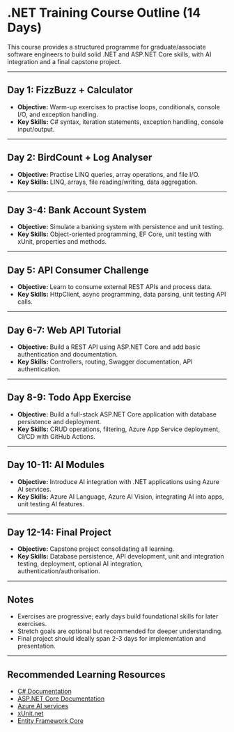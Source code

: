 # .NET Training Course Outline (14 Days)

This course provides a structured programme for graduate/associate software engineers to build solid .NET and ASP.NET Core skills, with AI integration and a final capstone project.

---

## Day 1: FizzBuzz + Calculator
- **Objective:** Warm-up exercises to practise loops, conditionals, console I/O, and exception handling.
- **Key Skills:** C# syntax, iteration statements, exception handling, console input/output.

---

## Day 2: BirdCount + Log Analyser
- **Objective:** Practise LINQ queries, array operations, and file I/O.
- **Key Skills:** LINQ, arrays, file reading/writing, data aggregation.

---

## Day 3-4: Bank Account System
- **Objective:** Simulate a banking system with persistence and unit testing.
- **Key Skills:** Object-oriented programming, EF Core, unit testing with xUnit, properties and methods.

---

## Day 5: API Consumer Challenge
- **Objective:** Learn to consume external REST APIs and process data.
- **Key Skills:** HttpClient, async programming, data parsing, unit testing API calls.

---

## Day 6-7: Web API Tutorial
- **Objective:** Build a REST API using ASP.NET Core and add basic authentication and documentation.
- **Key Skills:** Controllers, routing, Swagger documentation, API authentication.

---

## Day 8-9: Todo App Exercise
- **Objective:** Build a full-stack ASP.NET Core application with database persistence and deployment.
- **Key Skills:** CRUD operations, filtering, Azure App Service deployment, CI/CD with GitHub Actions.

---

## Day 10-11: AI Modules
- **Objective:** Introduce AI integration with .NET applications using Azure AI services.
- **Key Skills:** Azure AI Language, Azure AI Vision, integrating AI into apps, unit testing AI features.

---

## Day 12-14: Final Project
- **Objective:** Capstone project consolidating all learning.
- **Key Skills:** Database persistence, API development, unit and integration testing, deployment, optional AI integration, authentication/authorisation.

---

## Notes
- Exercises are progressive; early days build foundational skills for later exercises.
- Stretch goals are optional but recommended for deeper understanding.
- Final project should ideally span 2-3 days for implementation and presentation.

---

## Recommended Learning Resources
- [C# Documentation](https://learn.microsoft.com/en-us/dotnet/csharp/)
- [ASP.NET Core Documentation](https://learn.microsoft.com/en-us/aspnet/core/)
- [Azure AI services](https://azure.microsoft.com/en-us/products/ai-services/)
- [xUnit.net](https://xunit.net/)
- [Entity Framework Core](https://learn.microsoft.com/en-us/ef/core/)

